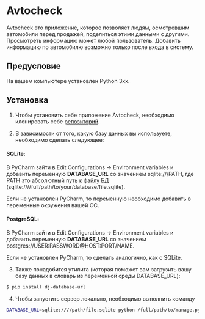 # Avtocheck

Avtocheck это приложение, которое позволяет людям, осмотревшим автомобили перед продажей, поделиться этими данными с другими. Просмотреть информацию может любой пользователь. Добавить информацию по автомобилю возможно только после входа в систему. 

## Предусловие

На вашем компьютере установлен Python 3xx.

## Установка

1) Чтобы установить себе приложение Avtocheck, необходимо клонировать себе [репозиторий](https://github.com/Hrechykha/Avtocheck).

2) В зависимости от того, какую базу данных вы используете, необходимо сделать следующее:

#### SQLite: ####

В PyCharm зайти в Edit Configurations -> Environment variables и добавить переменную **DATABASE_URL** со значением sqlite:///PATH, где PATH это абсолютный путь к файлу БД (sqlite:////full/path/to/your/database/file.sqlite).

Если не установлен PyCharm, то переменную необходимо добавить в переменные окружения вашей ОС. 


#### PostgreSQL: ####

В PyCharm зайти в Edit Configurations -> Environment variables и добавить переменную **DATABASE_URL** со значением postgres://USER:PASSWORD@HOST:PORT/NAME.

Если не установлен PyCharm, то сделать аналогично, как с SQLite.

3) Также понадобится утилита (которая поможет вам загрузить вашу базу данных в словарь из переменной среды DATABASE_URL):

```bash
$ pip install dj-database-url
```

4) Чтобы запустить сервер локально, необходимо выполнить команду  

```bash
DATABASE_URL=sqlite:////path/file.sqlite python /full/path/to/manage.py_file/manage.py runserver
```
